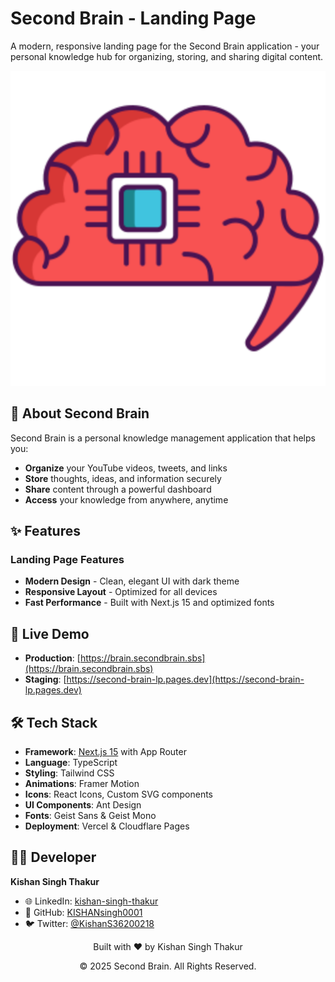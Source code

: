 # Second Brain - Landing Page

A modern, responsive landing page for the Second Brain application - your personal knowledge hub for organizing, storing, and sharing digital content.

![Second Brain Logo](public/android-chrome-512x512.png)

## 🧠 About Second Brain

Second Brain is a personal knowledge management application that helps you:
- **Organize** your YouTube videos, tweets, and links
- **Store** thoughts, ideas, and information securely
- **Share** content through a powerful dashboard
- **Access** your knowledge from anywhere, anytime

## ✨ Features

### Landing Page Features
- **Modern Design** - Clean, elegant UI with dark theme
- **Responsive Layout** - Optimized for all devices
- **Fast Performance** - Built with Next.js 15 and optimized fonts

## 🚀 Live Demo

- **Production**: [https://brain.secondbrain.sbs](https://brain.secondbrain.sbs)
- **Staging**: [https://second-brain-lp.pages.dev](https://second-brain-lp.pages.dev)

## 🛠️ Tech Stack

- **Framework**: [Next.js 15](https://nextjs.org/) with App Router
- **Language**: TypeScript
- **Styling**: Tailwind CSS
- **Animations**: Framer Motion
- **Icons**: React Icons, Custom SVG components
- **UI Components**: Ant Design
- **Fonts**: Geist Sans & Geist Mono
- **Deployment**: Vercel & Cloudflare Pages


## 👨‍💻 Developer

**Kishan Singh Thakur**
- 🌐 LinkedIn: [kishan-singh-thakur](https://www.linkedin.com/in/kishan-singh-thakur-26b912255/)
- 🐙 GitHub: [KISHANsingh0001](https://github.com/KISHANsingh0001)
- 🐦 Twitter: [@KishanS36200218](https://twitter.com/KishanS36200218)

<div align="center">
  <p>Built with ❤️ by Kishan Singh Thakur</p>
  <p>© 2025 Second Brain. All Rights Reserved.</p>
</div>
